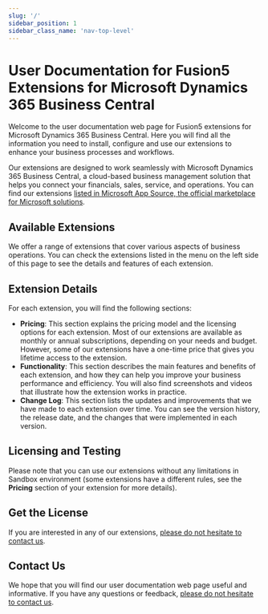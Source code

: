 ```yaml
---
slug: '/'
sidebar_position: 1
sidebar_class_name: 'nav-top-level'
---
```


# User Documentation for Fusion5 Extensions for Microsoft Dynamics 365 Business Central

Welcome to the user documentation web page for Fusion5 extensions for Microsoft Dynamics 365 Business Central. Here you will find all the information you need to install, configure and use our extensions to enhance your business processes and workflows.

Our extensions are designed to work seamlessly with Microsoft Dynamics 365 Business Central, a cloud-based business management solution that helps you connect your financials, sales, service, and operations. You can find our extensions [listed in Microsoft App Source, the official marketplace for Microsoft solutions](https://appsource.microsoft.com/en-us/marketplace/apps?search=fusion5&page=1&product=dynamics-365-business-central).

## Available Extensions

We offer a range of extensions that cover various aspects of business operations. You can check the extensions listed in the menu on the left side of this page to see the details and features of each extension. 

## Extension Details

For each extension, you will find the following sections:

- **Pricing**: This section explains the pricing model and the licensing options for each extension. Most of our extensions are available as monthly or annual subscriptions, depending on your needs and budget. However, some of our extensions have a one-time price that gives you lifetime access to the extension.
- **Functionality**: This section describes the main features and benefits of each extension, and how they can help you improve your business performance and efficiency. You will also find screenshots and videos that illustrate how the extension works in practice.
- **Change Log**: This section lists the updates and improvements that we have made to each extension over time. You can see the version history, the release date, and the changes that were implemented in each version.

## Licensing and Testing

Please note that you can use our extensions without any limitations in Sandbox environment (some extensions have a different rules, see the **Pricing** section of your extension for more details).

## Get the License

If you are interested in any of our extensions, [please do not hesitate to contact us](https://www.fusion5.com.au/contact-us/).

## Contact Us

We hope that you will find our user documentation web page useful and informative. If you have any questions or feedback, [please do not hesitate to contact us](https://www.fusion5.com.au/contact-us/).
